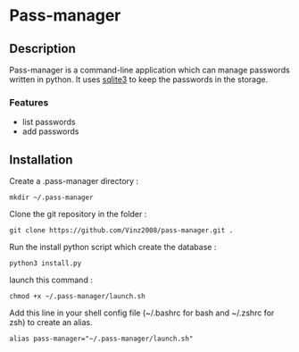 # Pass-manager
## Description
Pass-manager is a command-line application which can manage passwords written in python. It uses [sqlite3](https://docs.python.org/3/library/sqlite3.html) to keep the passwords in the storage.
### Features
- list passwords
- add passwords

## Installation
Create a .pass-manager directory :
```
mkdir ~/.pass-manager
```

Clone the git repository in the folder :
```
git clone https://github.com/Vinz2008/pass-manager.git . 
```

Run the install python script which create the database : 
```
python3 install.py  
```


launch this command : 
```
chmod +x ~/.pass-manager/launch.sh
```

Add this line in your shell config file (~/.bashrc for bash and ~/.zshrc for zsh) to create an alias.
```
alias pass-manager="~/.pass-manager/launch.sh"
```